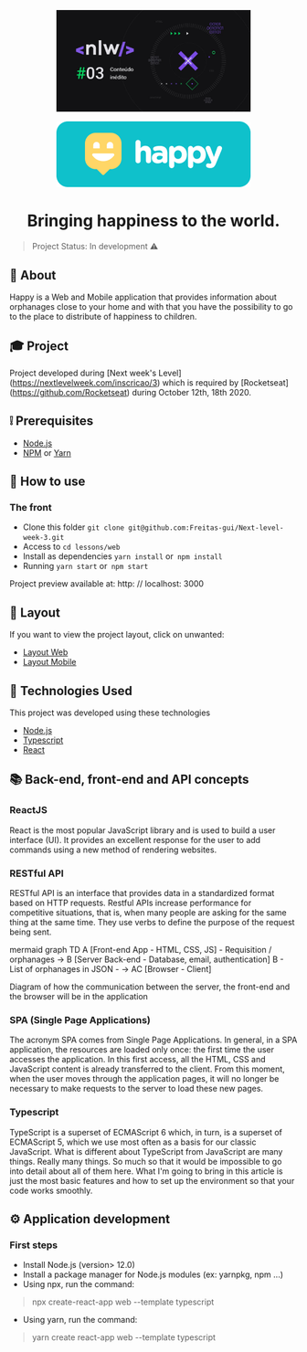 <p align = "center">
  <img src = "./nlw-cloak.jpg" alt = "NLW" width="340px"/>
</p>

<p align = "center">
  <img src = "./happy-logo.png" alt = "Happy" />
</p>


<h1 align = "center">
  Bringing happiness to the world.
</h1>

> Project Status: In development :warning:

## :page_facing_up: About
Happy is a Web and Mobile application that provides information about orphanages close to your home and with that you have the possibility to go to the place to distribute of happiness to children.

## :mortar_board: Project
Project developed during [Next week's Level] (https://nextlevelweek.com/inscricao/3) which is required by [Rocketseat] (https://github.com/Rocketseat) during October 12th, 18th 2020.


## :grey_exclamation: Prerequisites
- [Node.js](https://nodejs.org/en/)
- [NPM](https://www.npmjs.com/) or [Yarn](https://classic.yarnpkg.com/pt-BR/docs/install/#windows-stable)


## :construction_worker: How to use
### The front
- Clone this folder `git clone git@github.com:Freitas-gui/Next-level-week-3.git`
- Access to `cd lessons/web`
- Install as dependencies `yarn install` or` npm install` 
- Running `yarn start` or` npm start`

Project preview available at: http: // localhost: 3000


## :link: Layout
If you want to view the project layout, click on unwanted:

- [Layout Web](https://www.figma.com/file/mDEbnoojksG4w8sOxmudh3/Happy-Web/duplicate)
- [Layout Mobile](https://www.figma.com/file/X27FfVxAgy9f5IFa7ONlph/Happy-Mobile/duplicate)


## :rocket: Technologies Used
This project was developed using these technologies
- [Node.js](https://nodejs.org/en/docs/)
- [Typescript](https://www.typescriptlang.org/)
- [React](https://pt-br.reactjs.org/)

## 📚 Back-end, front-end and API concepts
<h3>ReactJS</h3>
React is the most popular JavaScript library and is used to build a user interface (UI). It provides an excellent response for the user to add commands using a new method of rendering websites.

<h3>RESTful API</h3>

  <p>RESTful API is an interface that provides data in a standardized format based on HTTP requests. Restful APIs increase performance for competitive situations, that is, when many people are asking for the same thing at the same time. They use verbs to define the purpose of the request being sent.</p>

  <p>mermaid graph TD A [Front-end App - HTML, CSS, JS] - Requisition / orphanages -> B [Server Back-end - Database, email, authentication] B - List of orphanages in JSON - -> AC [Browser - Client]</p>

  <p>Diagram of how the communication between the server, the front-end and the browser will be in the application</p>

<h3>SPA (Single Page Applications)</h3>

  <p>The acronym SPA comes from Single Page Applications. In general, in a SPA application, the resources are loaded only once: the first time the user accesses the application. In this first access, all the HTML, CSS and JavaScript content is already transferred to the client. From this moment, when the user moves through the application pages, it will no longer be necessary to make requests to the server to load these new pages.</p>

<h3>Typescript</h3>                            
  <p>TypeScript is a superset of ECMAScript 6 which, in turn, is a superset of ECMAScript 5, which we use most often as a basis for our classic JavaScript. What is different about TypeScript from JavaScript are many things. Really many things. So much so that it would be impossible to go into detail about all of them here. What I'm going to bring in this article is just the most basic features and how to set up the environment so that your code works smoothly.</p>

## ⚙️ Application development
<h3>First steps</h3>
<ul>
  <li>Install Node.js (version> 12.0)</li>
  <li>Install a package manager for Node.js modules (ex: yarnpkg, npm ...)</li>
  <li>Using npx, run the command:</li>
</ul>

>  npx create-react-app web --template typescript
<ul>
  <li>Using yarn, run the command:</li>
</ul>

>  yarn create react-app web --template typescript

